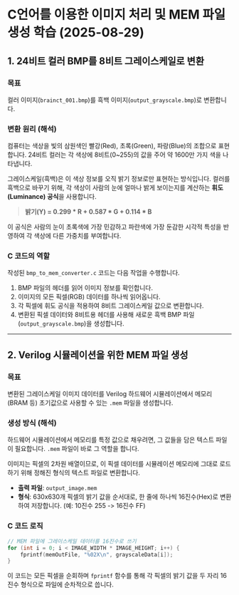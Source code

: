 # C언어를 이용한 이미지 처리 및 MEM 파일 생성 학습 (2025-08-29)

## 1. 24비트 컬러 BMP를 8비트 그레이스케일로 변환

### 목표
컬러 이미지(`brainct_001.bmp`)를 흑백 이미지(`output_grayscale.bmp`)로 변환합니다.

### 변환 원리 (해석)
컴퓨터는 색상을 빛의 삼원색인 빨강(Red), 초록(Green), 파랑(Blue)의 조합으로 표현합니다. 24비트 컬러는 각 색상에 8비트(0~255)의 값을 주어 약 1600만 가지 색을 나타냅니다.

그레이스케일(흑백)은 이 색상 정보를 오직 밝기 정보로만 표현하는 방식입니다. 컬러를 흑백으로 바꾸기 위해, 각 색상이 사람의 눈에 얼마나 밝게 보이는지를 계산하는 **휘도(Luminance) 공식**을 사용합니다.

> **밝기(Y) = 0.299 * R + 0.587 * G + 0.114 * B**

이 공식은 사람의 눈이 초록색에 가장 민감하고 파란색에 가장 둔감한 시각적 특성을 반영하여 각 색상에 다른 가중치를 부여합니다.

### C 코드의 역할
작성된 `bmp_to_mem_converter.c` 코드는 다음 작업을 수행합니다.
1.  BMP 파일의 헤더를 읽어 이미지 정보를 확인합니다.
2.  이미지의 모든 픽셀(RGB) 데이터를 하나씩 읽어옵니다.
3.  각 픽셀에 휘도 공식을 적용하여 8비트 그레이스케일 값으로 변환합니다.
4.  변환된 픽셀 데이터와 8비트용 헤더를 사용해 새로운 흑백 BMP 파일(`output_grayscale.bmp`)을 생성합니다.

---

## 2. Verilog 시뮬레이션을 위한 MEM 파일 생성

### 목표
변환된 그레이스케일 이미지 데이터를 Verilog 하드웨어 시뮬레이션에서 메모리(BRAM 등) 초기값으로 사용할 수 있는 `.mem` 파일을 생성합니다.

### 생성 방식 (해석)
하드웨어 시뮬레이션에서 메모리를 특정 값으로 채우려면, 그 값들을 담은 텍스트 파일이 필요합니다. `.mem` 파일이 바로 그 역할을 합니다.

이미지는 픽셀의 2차원 배열이므로, 이 픽셀 데이터를 시뮬레이션 메모리에 그대로 로드하기 위해 정해진 형식의 텍스트 파일로 변환합니다.

-   **출력 파일**: `output_image.mem`
-   **형식**: 630x630개 픽셀의 밝기 값을 순서대로, 한 줄에 하나씩 16진수(Hex)로 변환하여 저장합니다. (예: 10진수 255 -> 16진수 FF)

### C 코드 로직
```c
// MEM 파일에 그레이스케일 데이터를 16진수로 쓰기
for (int i = 0; i < IMAGE_WIDTH * IMAGE_HEIGHT; i++) {
    fprintf(memOutFile, "%02X\n", grayscaleData[i]);
}
```
이 코드는 모든 픽셀을 순회하며 `fprintf` 함수를 통해 각 픽셀의 밝기 값을 두 자리 16진수 형식으로 파일에 순차적으로 씁니다.